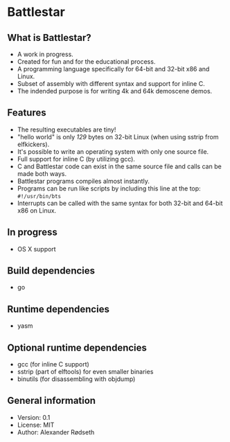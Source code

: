 Battlestar
==========

What is Battlestar?
-------------------

* A work in progress.
* Created for fun and for the educational process.
* A programming language specifically for 64-bit and 32-bit x86 and Linux.
* Subset of assembly with different syntax and support for inline C.
* The indended purpose is for writing 4k and 64k demoscene demos.

Features
--------

* The resulting executables are tiny!
* "hello world" is only *129* bytes on 32-bit Linux (when using sstrip from elfkickers).
* It's possible to write an operating system with only one source file.
* Full support for inline C (by utilizing gcc).
* C and Battlestar code can exist in the same source file and calls can be made both ways.
* Battlestar programs compiles almost instantly.
* Programs can be run like scripts by including this line at the top: ```#!/usr/bin/bts```
* Interrupts can be called with the same syntax for both 32-bit and 64-bit x86 on Linux.

In progress
-----------
* OS X support

Build dependencies
------------------
* go

Runtime dependencies
--------------------
* yasm

Optional runtime dependencies
-----------------------------
* gcc (for inline C support)
* sstrip (part of elftools) for even smaller binaries
* binutils (for disassembling with objdump)

General information
-------------------
* Version: 0.1
* License: MIT
* Author: Alexander Rødseth


